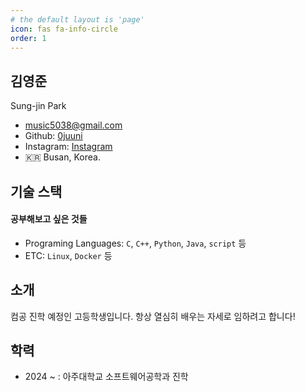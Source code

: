 ```yaml
---
# the default layout is 'page'
icon: fas fa-info-circle
order: 1
---
```


## 김영준 

Sung-jin Park

- music5038@gmail.com
- Github: [0juuni](https://github.com/0juuni)
- Instagram: [Instagram](https://www.instagram.com/yeongjun_05)
- 🇰🇷 Busan, Korea.

## 기술 스택

#### 공부해보고 싶은 것들

- Programing Languages: `C`, `C++`, `Python`, `Java`, `script` 등
- ETC: `Linux`, `Docker` 등

## 소개

컴공 진학 예정인 고등학생입니다. 항상 열심히 배우는 자세로 임하려고 합니다!

## 학력

- 2024 ~ : 아주대학교 소프트웨어공학과 진학
